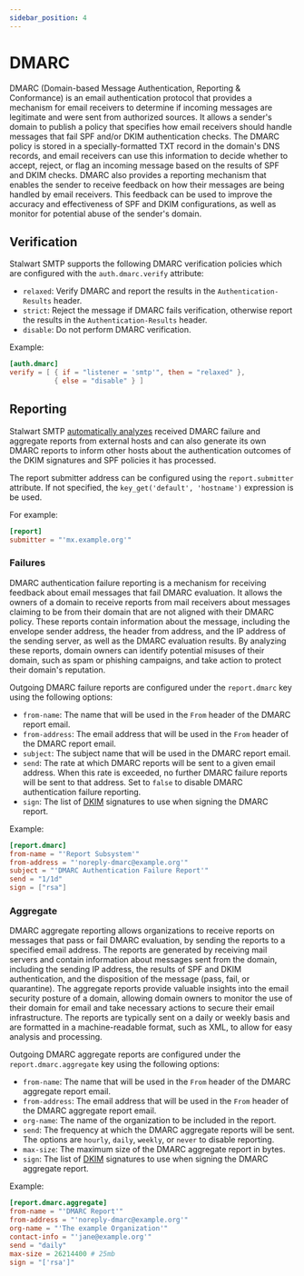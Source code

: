```yaml
---
sidebar_position: 4
---
```


# DMARC

DMARC (Domain-based Message Authentication, Reporting & Conformance) is an email authentication protocol that provides a mechanism for email receivers to determine if incoming messages are legitimate and were sent from authorized sources. It allows a sender's domain to publish a policy that specifies how email receivers should handle messages that fail SPF and/or DKIM authentication checks. The DMARC policy is stored in a specially-formatted TXT record in the domain's DNS records, and email receivers can use this information to decide whether to accept, reject, or flag an incoming message based on the results of SPF and DKIM checks. DMARC also provides a reporting mechanism that enables the sender to receive feedback on how their messages are being handled by email receivers. This feedback can be used to improve the accuracy and effectiveness of SPF and DKIM configurations, as well as monitor for potential abuse of the sender's domain.

## Verification

Stalwart SMTP supports the following DMARC verification policies which are configured with the `auth.dmarc.verify` attribute:

- `relaxed`: Verify DMARC and report the results in the `Authentication-Results` header.
- `strict`: Reject the message if DMARC fails verification, otherwise report the results in the `Authentication-Results` header.
- `disable`: Do not perform DMARC verification.

Example:

```toml
[auth.dmarc]
verify = [ { if = "listener = 'smtp'", then = "relaxed" },
           { else = "disable" } ]
```

## Reporting

Stalwart SMTP [automatically analyzes](/docs/smtp/authentication/analysis) received DMARC failure and aggregate reports from external hosts and can also generate its own DMARC reports to inform other hosts about the authentication outcomes of the DKIM signatures and SPF policies it has processed.

The report submitter address can be configured using the `report.submitter` attribute. If not specified, the `key_get('default', 'hostname')` expression is be used.

For example:

```toml
[report]
submitter = "'mx.example.org'"
```

### Failures

DMARC authentication failure reporting is a mechanism for receiving feedback about email messages that fail DMARC evaluation. It allows the owners of a domain to receive reports from mail receivers about messages claiming to be from their domain that are not aligned with their DMARC policy. These reports contain information about the message, including the envelope sender address, the header from address, and the IP address of the sending server, as well as the DMARC evaluation results. By analyzing these reports, domain owners can identify potential misuses of their domain, such as spam or phishing campaigns, and take action to protect their domain's reputation.

Outgoing DMARC failure reports are configured under the `report.dmarc` key using the following options:

- `from-name`: The name that will be used in the `From` header of the DMARC report email.
- `from-address`: The email address that will be used in the `From` header of the DMARC report email.
- `subject`: The subject name that will be used in the DMARC report email.
- `send`: The rate at which DMARC reports will be sent to a given email address. When this rate is exceeded, no further DMARC failure reports will be sent to that address. Set to `false` to disable DMARC authentication failure reporting.
- `sign`: The list of [DKIM](/docs/smtp/authentication/dkim/overview) signatures to use when signing the DMARC report.

Example:

```toml
[report.dmarc]
from-name = "'Report Subsystem'"
from-address = "'noreply-dmarc@example.org'"
subject = "'DMARC Authentication Failure Report'"
send = "1/1d"
sign = ["rsa"]
```

### Aggregate

DMARC aggregate reporting allows organizations to receive reports on messages that pass or fail DMARC evaluation, by sending the reports to a specified email address. The reports are generated by receiving mail servers and contain information about messages sent from the domain, including the sending IP address, the results of SPF and DKIM authentication, and the disposition of the message (pass, fail, or quarantine). The aggregate reports provide valuable insights into the email security posture of a domain, allowing domain owners to monitor the use of their domain for email and take necessary actions to secure their email infrastructure. The reports are typically sent on a daily or weekly basis and are formatted in a machine-readable format, such as XML, to allow for easy analysis and processing.

Outgoing DMARC aggregate reports are configured under the `report.dmarc.aggregate` key using the following options:

- `from-name`: The name that will be used in the `From` header of the DMARC aggregate report email.
- `from-address`: The email address that will be used in the `From` header of the DMARC aggregate report email.
- `org-name`: The name of the organization to be included in the report.
- `send`: The frequency at which the DMARC aggregate reports will be sent. The options are `hourly`, `daily`, `weekly`, or `never` to disable reporting.
- `max-size`: The maximum size of the DMARC aggregate report in bytes.
- `sign`: The list of [DKIM](/docs/smtp/authentication/dkim/overview) signatures to use when signing the DMARC aggregate report.

Example:

```toml
[report.dmarc.aggregate]
from-name = "'DMARC Report'"
from-address = "'noreply-dmarc@example.org'"
org-name = "'The example Organization'"
contact-info = "'jane@example.org'"
send = "daily"
max-size = 26214400 # 25mb
sign = "['rsa']"
```
